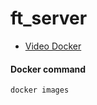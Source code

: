 # ft_server

* [Video Docker](https://www.youtube.com/watch?v=QF4ZF857m44)

#### Docker command
`docker images`
